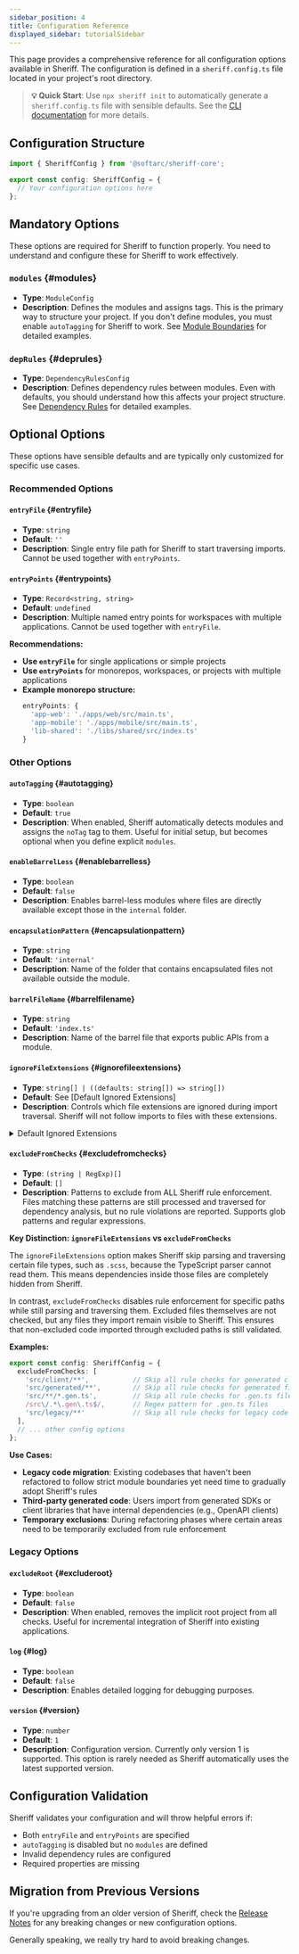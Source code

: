 ```yaml
---
sidebar_position: 4
title: Configuration Reference
displayed_sidebar: tutorialSidebar
---
```


This page provides a comprehensive reference for all configuration options available in Sheriff. The configuration is defined in a `sheriff.config.ts` file located in your project's root directory.

> **💡 Quick Start**: Use `npx sheriff init` to automatically generate a `sheriff.config.ts` file with sensible defaults. See the [CLI documentation](./cli.md) for more details.

## Configuration Structure

```typescript
import { SheriffConfig } from '@softarc/sheriff-core';

export const config: SheriffConfig = {
  // Your configuration options here
};
```

## Mandatory Options

These options are required for Sheriff to function properly. You need to understand and configure these for Sheriff to work effectively.

### `modules` {#modules}

- **Type**: `ModuleConfig`
- **Description**: Defines the modules and assigns tags. This is the primary way to structure your project. If you don't define modules, you must enable `autoTagging` for Sheriff to work. See [Module Boundaries](./module_boundaries.md) for detailed examples.

### `depRules` {#deprules}

- **Type**: `DependencyRulesConfig`
- **Description**: Defines dependency rules between modules. Even with defaults, you should understand how this affects your project structure. See [Dependency Rules](./dependency-rules.md) for detailed examples.

## Optional Options

These options have sensible defaults and are typically only customized for specific use cases.

### Recommended Options

#### `entryFile` {#entryfile}

- **Type**: `string`
- **Default**: `''`
- **Description**: Single entry file path for Sheriff to start traversing imports. Cannot be used together with `entryPoints`.

#### `entryPoints` {#entrypoints}

- **Type**: `Record<string, string>`
- **Default**: `undefined`
- **Description**: Multiple named entry points for workspaces with multiple applications. Cannot be used together with `entryFile`.

**Recommendations:**

- **Use `entryFile`** for single applications or simple projects
- **Use `entryPoints`** for monorepos, workspaces, or projects with multiple applications
- **Example monorepo structure:**
  ```typescript
  entryPoints: {
    'app-web': './apps/web/src/main.ts',
    'app-mobile': './apps/mobile/src/main.ts',
    'lib-shared': './libs/shared/src/index.ts'
  }
  ```

### Other Options

#### `autoTagging` {#autotagging}

- **Type**: `boolean`
- **Default**: `true`
- **Description**: When enabled, Sheriff automatically detects modules and assigns the `noTag` tag to them. Useful for initial setup, but becomes optional when you define explicit `modules`.

#### `enableBarrelLess` {#enablebarrelless}

- **Type**: `boolean`
- **Default**: `false`
- **Description**: Enables barrel-less modules where files are directly available except those in the `internal` folder.

#### `encapsulationPattern` {#encapsulationpattern}

- **Type**: `string`
- **Default**: `'internal'`
- **Description**: Name of the folder that contains encapsulated files not available outside the module.

#### `barrelFileName` {#barrelfilename}

- **Type**: `string`
- **Default**: `'index.ts'`
- **Description**: Name of the barrel file that exports public APIs from a module.

#### `ignoreFileExtensions` {#ignorefileextensions}

- **Type**: `string[] | ((defaults: string[]) => string[])`
- **Default**: See [Default Ignored Extensions]
- **Description**: Controls which file extensions are ignored during import traversal. Sheriff will not follow imports to files with these extensions.

<details>
<summary>Default Ignored Extensions</summary>

**Default Ignored Extensions:**

- **Images**: `svg`, `png`, `jpg`, `jpeg`, `gif`, `webp`, `ico`
- **Styles**: `css`, `scss`, `sass`, `less`
- **Fonts**: `woff`, `woff2`, `ttf`, `eot`, `otf`
- **Audio**: `mp3`, `wav`, `ogg`
- **Video**: `mp4`, `webm`, `mov`
- **Data/Misc**: `json`, `csv`, `xml`, `txt`, `md`

</details>

#### `excludeFromChecks` {#excludefromchecks}

- **Type**: `(string | RegExp)[]`
- **Default**: `[]`
- **Description**: Patterns to exclude from ALL Sheriff rule enforcement. Files matching these patterns are still processed and traversed for dependency analysis, but no rule violations are reported. Supports glob patterns and regular expressions.

**Key Distinction: `ignoreFileExtensions` vs `excludeFromChecks`**

The `ignoreFileExtensions` option makes Sheriff skip parsing and traversing certain file types, such as `.scss`, because the TypeScript parser cannot read them. This means dependencies inside those files are completely hidden from Sheriff.

In contrast, `excludeFromChecks` disables rule enforcement for specific paths while still parsing and traversing them. Excluded files themselves are not checked, but any files they import remain visible to Sheriff. This ensures that non-excluded code imported through excluded paths is still validated.

**Examples:**

```typescript
export const config: SheriffConfig = {
  excludeFromChecks: [
    'src/client/**',           // Skip all rule checks for generated client
    'src/generated/**',        // Skip all rule checks for generated files
    'src/**/*.gen.ts',         // Skip all rule checks for .gen.ts files
    /src\/.*\.gen\.ts$/,       // Regex pattern for .gen.ts files
    'src/legacy/**'            // Skip all rule checks for legacy code
  ],
  // ... other config options
};
```

**Use Cases:**

- **Legacy code migration**: Existing codebases that haven't been refactored to follow strict module boundaries yet need time to gradually adopt Sheriff's rules
- **Third-party generated code**: Users import from generated SDKs or client libraries that have internal dependencies (e.g., OpenAPI clients)
- **Temporary exclusions**: During refactoring phases where certain areas need to be temporarily excluded from rule enforcement

### Legacy Options

#### `excludeRoot` {#excluderoot}

- **Type**: `boolean`
- **Default**: `false`
- **Description**: When enabled, removes the implicit root project from all checks. Useful for incremental integration of Sheriff into existing applications.

#### `log` {#log}

- **Type**: `boolean`
- **Default**: `false`
- **Description**: Enables detailed logging for debugging purposes.

#### `version` {#version}

- **Type**: `number`
- **Default**: `1`
- **Description**: Configuration version. Currently only version 1 is supported. This option is rarely needed as Sheriff automatically uses the latest supported version.

## Configuration Validation

Sheriff validates your configuration and will throw helpful errors if:

- Both `entryFile` and `entryPoints` are specified
- `autoTagging` is disabled but no `modules` are defined
- Invalid dependency rules are configured
- Required properties are missing

## Migration from Previous Versions

If you're upgrading from an older version of Sheriff, check the [Release Notes](./release-notes/) for any breaking changes or new configuration options.

Generally speaking, we really try hard to avoid breaking changes.
